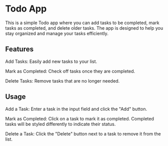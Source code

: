 # Todo App
This is a simple Todo app where you can add tasks to be completed, mark tasks as completed, and delete older tasks. The app is designed to help you stay organized and manage your tasks efficiently.

## Features
Add Tasks: Easily add new tasks to your list.

Mark as Completed: Check off tasks once they are completed.

Delete Tasks: Remove tasks that are no longer needed.

## Usage
Add a Task: Enter a task in the input field and click the "Add" button.

Mark as Completed: Click on a task to mark it as completed. Completed tasks will be styled differently to indicate their status.

Delete a Task: Click the "Delete" button next to a task to remove it from the list.
